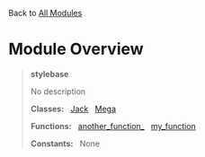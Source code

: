 Back to [All Modules](https://github.com/pyrustic/stylebase/blob/master/docs/modules/README.md#readme)

# Module Overview

> **stylebase**
> 
> No description
>
> **Classes:** &nbsp; [Jack](https://github.com/pyrustic/stylebase/blob/master/docs/modules/content/stylebase/content/classes/Jack.md#class-jack) &nbsp; [Mega](https://github.com/pyrustic/stylebase/blob/master/docs/modules/content/stylebase/content/classes/Mega.md#class-mega)
>
> **Functions:** &nbsp; [another\_function\_](https://github.com/pyrustic/stylebase/blob/master/docs/modules/content/stylebase/content/functions.md#another_function_) &nbsp; [my\_function](https://github.com/pyrustic/stylebase/blob/master/docs/modules/content/stylebase/content/functions.md#my_function)
>
> **Constants:** &nbsp; None
